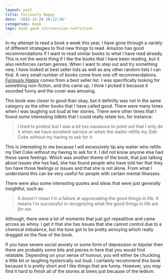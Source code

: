 ```yaml
---
layout: post
title: Furiously Happy
date: '2015-12-24 19:12:34'
categories: book
tags: book good introversion nonfiction
---
```


In my attempt to read a book a week this year, I have gone through a
variety of different strategies to find new things to read. Amazon
has good recommendations if I want to read similar books to what I
have read already. This is not the worst thing if I like the books
that I have been reading, but it also reinforces certain genres. When
I want to step out and try something new, I have looked at best seller
lists as well as any other random lists I can find. A very small number
of books come from one off recommendations. [*Furiously Happy*][fur-amazon]
comes from a best seller list. I was specifically looking for
something non-fiction, and this came up, I think I picked it because
it sounded funny and the cover was amusing.

This book was closer to good than okay, but it definitly was not in the same
category as the other books that I have called good. There were many times
when I was laughing out loud at her stories. There were other times that
I found some interesting tidbits that I could really relate too, for instance:

> I tried to protest but I was a bit too nauseous to point out that I
> only do it when we have excellent service or when the waiter refills
> my Diet Coke without my having to ask for it.

This is interesting to me because I will excessively tip any waiter who
refills my Diet Coke without my having to ask for it. I did not know anyone
else had these same feelings. Which was another theme of the book, that
just talking about issues she has had, she has found people who have told
her that they too have those feelings or issues and that she is not alone.
From what I understand this can be very useful for people with certain
mental illnesses.

There were also some interesting quotes and ideas that were just generally
insightful, such as:

> It doesn't mean I'm a failure at appreciating the good things in life.
> It means I'm successful in recognizing what the good things in life
> are *for me*.

Although, there were a lot of moments that just got repeatitive and
came across as whiny. I get it that she has issues that she cannot
control due to a chemical imbalance, but the tone got to be pretty
annoying which really dragged on the flow of the book.

If you have severe social anxiety or some form of depression or bipolar
then there are probably some bits and pieces in here that you would
find relatable. Depending on your sense of humour, you will either be
chuckling a little bit or laughing hysterically out loud.
I certainly recommend this book because it is pretty short and I like
things that are funny. However, you may find it hard to finish all
of the stories at times just because of the tedium.

[fur-amazon]:   http://amzn.com/B00V37BC4C

